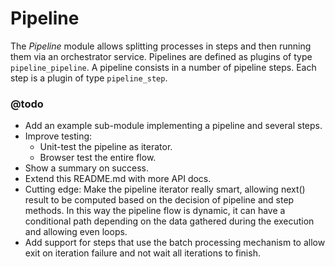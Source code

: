 # Pipeline

The _Pipeline_ module allows splitting processes in steps and then running them
via an orchestrator service. Pipelines are defined as plugins of type
`pipeline_pipeline`. A pipeline consists in a number of pipeline steps. Each
step is a plugin of type `pipeline_step`.


### @todo

* Add an example sub-module implementing a pipeline and several steps.
* Improve testing:
  * Unit-test the pipeline as iterator.
  * Browser test the entire flow.
* Show a summary on success.
* Extend this README.md with more API docs.
* Cutting edge: Make the pipeline iterator really smart, allowing next() result
  to be computed based on the decision of pipeline and step methods. In this way
  the pipeline flow is dynamic, it can have a conditional path depending on the
  data gathered during the execution and allowing even loops.
* Add support for steps that use the batch processing mechanism to allow
  exit on iteration failure and not wait all iterations to finish.
